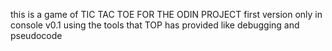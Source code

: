 this is a game of TIC TAC TOE FOR THE ODIN PROJECT
first version only in console v0.1
using the tools that TOP has provided
like debugging and pseudocode 